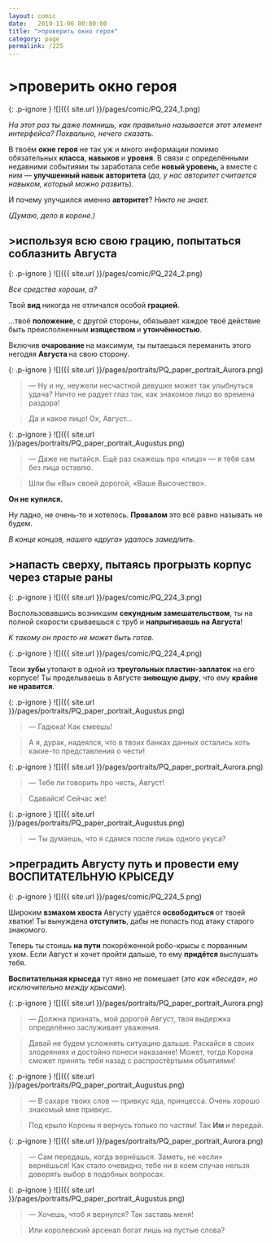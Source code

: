 ```yaml
---
layout: comic
date:   2019-11-06 00:00:00 
title: ">проверить окно героя"
category: page
permalink: /225
---
```

# >проверить окно героя

{: .p-ignore }
![]({{ site.url }}/pages/comic/PQ_224_1.png)

<em>На этот раз ты даже помнишь, как правильно называется этот элемент интерфейса? Похвально, нечего сказать.</em>

В твоём <strong>окне героя</strong> не так уж и много информации помимо обязательных <strong>класса</strong>, <strong>навыков </strong>и <strong>уровня</strong>. В связи с определёнными недавними событиями ты заработала себе <strong>новый уровень, </strong>а вместе с ним — <strong>улучшенный навык авторитета</strong> (<em>да, у нас авторитет считается навыком, который можно развить</em>). 

И почему улучшился именно <strong>авторитет</strong>? <em>Никто не знает.</em>

<em>(Думаю, дело в короне.)</em>

## >используя всю свою грацию, попытаться соблазнить Августа

{: .p-ignore }
![]({{ site.url }}/pages/comic/PQ_224_2.png)

<em>Все средства хороши, а?</em>

Твой <strong>вид </strong>никогда не отличался особой <strong>грацией</strong>. 

…твоё <strong>положение</strong>, с другой стороны, обязывает каждое твоё действие быть преисполненным <strong>изяществом </strong>и <strong>утончённостью</strong>.

Включив <strong>очарование </strong>на максимум, ты пытаешься переманить этого негодяя <strong>Августа </strong>на свою сторону.

{: .p-ignore }
![]({{ site.url }}/pages/portraits/PQ_paper_portrait_Aurora.png)

<blockquote>— Ну и ну, неужели несчастной девушке может так улыбнуться удача? Ничто не радует глаз так, как знакомое лицо во времена раздора!</blockquote>

<blockquote>Да и какое лицо! Ох, Август…</blockquote>

{: .p-ignore }
![]({{ site.url }}/pages/portraits/PQ_paper_portrait_Augustus.png)

<blockquote>— Даже не пытайся. Ещё раз скажешь про «лицо» — я тебя сам без лица оставлю.</blockquote>

<blockquote>Шли бы «Вы» своей дорогой, «Ваше Высочество».</blockquote>

<strong>Он не купился. </strong>

Ну ладно, не очень-то и хотелось. <strong>Провалом </strong>это всё равно называть не будем.

<em>В конце концов, нашего «друга» удалось замедлить.</em>

## >напасть сверху, пытаясь прогрызть корпус через старые раны

{: .p-ignore }
![]({{ site.url }}/pages/comic/PQ_224_3.png)

Воспользовавшись возникшим <strong>секундным замешательством</strong>, ты на полной скорости срываешься с труб и <strong>напрыгиваешь на Августа</strong>! 

<em>К такому он просто не может быть готов.</em>

{: .p-ignore }
![]({{ site.url }}/pages/comic/PQ_224_4.png)

Твои <strong>зубы </strong>утопают в одной из <strong>треугольных пластин-заплаток</strong> на его корпусе! Ты проделываешь в Августе <strong>зияющую дыру</strong>, что ему <strong>крайне не нравится</strong>.

{: .p-ignore }
![]({{ site.url }}/pages/portraits/PQ_paper_portrait_Augustus.png)

<blockquote>— Гадюка! Как смеешь!</blockquote>

<blockquote>А я, дурак, надеялся, что в твоих банках данных остались хоть какие-то представления о чести!</blockquote>

{: .p-ignore }
![]({{ site.url }}/pages/portraits/PQ_paper_portrait_Aurora.png)

<blockquote>— Тебе ли говорить про честь, Август! </blockquote>

<blockquote>Сдавайся! Сейчас же!</blockquote>

{: .p-ignore }
![]({{ site.url }}/pages/portraits/PQ_paper_portrait_Augustus.png)

<blockquote>— Ты думаешь, что я сдамся после лишь одного укуса?</blockquote>

## >преградить Августу путь и провести ему ВОСПИТАТЕЛЬНУЮ КРЫСЕДУ

{: .p-ignore }
![]({{ site.url }}/pages/comic/PQ_224_5.png)

Широким <strong>взмахом хвоста</strong> Августу удаётся <strong>освободиться </strong>от твоей хватки! Ты вынуждена <strong>отступить</strong>, дабы не попасть под атаку старого знакомого.

Теперь ты стоишь <strong>на пути</strong> покорёженной робо-крысы с порванным ухом. Если Август и хочет пройти дальше, то ему <strong>придётся </strong>выслушать тебя.

<strong>Воспитательная крыседа </strong>тут явно не помешает (<em>это как «беседа», но исключительно между крысами</em>).

{: .p-ignore }
![]({{ site.url }}/pages/portraits/PQ_paper_portrait_Aurora.png)

<blockquote>— Должна признать, мой дорогой Август, твоя выдержка определённо заслуживает уважения.</blockquote>

<blockquote>Давай не будем усложнять ситуацию дальше. Раскайся в своих злодеяниях и достойно понеси наказание! Может, тогда Корона сможет принять тебя назад с распростёртыми объятиями!</blockquote>

{: .p-ignore }
![]({{ site.url }}/pages/portraits/PQ_paper_portrait_Augustus.png)

<blockquote>— В сахаре твоих слов — привкус яда, принцесса. Очень хорошо знакомый мне привкус.</blockquote>

<blockquote>Под крыло Короны я вернусь только по частям! Так <strong>Им </strong>и передай.</blockquote>

{: .p-ignore }
![]({{ site.url }}/pages/portraits/PQ_paper_portrait_Aurora.png)

<blockquote>— Сам передашь, когда вернёшься. Заметь, не «если» вернёшься! Как стало очевидно, тебе ни в коем случае нельзя доверять выбор в подобных вопросах.</blockquote>

{: .p-ignore }
![]({{ site.url }}/pages/portraits/PQ_paper_portrait_Augustus.png)

<blockquote>— Хочешь, чтоб я вернулся? Так заставь меня! </blockquote>

<blockquote>Или королевский арсенал богат лишь на пустые слова?</blockquote>
